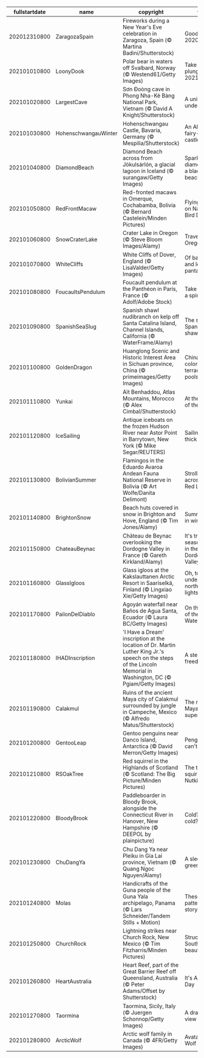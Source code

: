 |fullstartdate|name|copyright|title|image|
|--|--|--|--|--|
202012310800|ZaragozaSpain|Fireworks during a New Year's Eve celebration in Zaragoza, Spain (© Martina Badini/Shutterstock)|Goodbye, 2020!|![](/en-US/2021/01/202012310800ZaragozaSpain.jpg)|
202101010800|LoonyDook|Polar bear in waters off Svalbard, Norway (© Westend61/Getty Images)|Take the plunge into 2021|![](/en-US/2021/01/202101010800LoonyDook.jpg)|
202101020800|LargestCave|Sơn Đoòng cave in Phong Nha-Kẻ Bàng National Park, Vietnam (© David A Knight/Shutterstock)|A universe underground|![](/en-US/2021/01/202101020800LargestCave.jpg)|
202101030800|HohenschwangauWinter|Hohenschwangau Castle, Bavaria, Germany (© Mespilia/Shutterstock)|An Alpine fairy-tale castle|![](/en-US/2021/01/202101030800HohenschwangauWinter.jpg)|
202101040800|DiamondBeach|Diamond Beach across from Jökulsárlón, a glacial lagoon in Iceland (© surangaw/Getty Images)|Sparkling ice diamonds on a black sandy beach|![](/en-US/2021/01/202101040800DiamondBeach.jpg)|
202101050800|RedFrontMacaw|Red-fronted macaws in Omerque, Cochabamba, Bolivia (© Bernard Castelein/Minden Pictures)|Flying high on National Bird Day|![](/en-US/2021/01/202101050800RedFrontMacaw.jpg)|
202101060800|SnowCraterLake|Crater Lake in Oregon (© Steve Bloom Images/Alamy)|Travels to the Oregon deep|![](/en-US/2021/01/202101060800SnowCraterLake.jpg)|
202101070800|WhiteCliffs|White Cliffs of Dover, England (© LisaValder/Getty Images)|Of balloons and lost pantaloons|![](/en-US/2021/01/202101070800WhiteCliffs.jpg)|
202101080800|FoucaultsPendulum|Foucault pendulum at the Panthéon in Paris, France (© Adolf/Adobe Stock)|Take this for a spin...|![](/en-US/2021/01/202101080800FoucaultsPendulum.jpg)|
202101090800|SpanishSeaSlug|Spanish shawl nudibranch on kelp off Santa Catalina Island, Channel Islands, California (© WaterFrame/Alamy)|The stylish Spanish shawl|![](/en-US/2021/01/202101090800SpanishSeaSlug.jpg)|
202101100800|GoldenDragon|Huanglong Scenic and Historic Interest Area in Sichuan province, China (© primeimages/Getty Images)|China's colorful terraced pools|![](/en-US/2021/01/202101100800GoldenDragon.jpg)|
202101110800|Yunkai|Aït Benhaddou, Atlas Mountains, Morocco (© Alex Cimbal/Shutterstock)|At the gates of the 'ksar'|![](/en-US/2021/01/202101110800Yunkai.jpg)|
202101120800|IceSailing|Antique iceboats on the frozen Hudson River near Astor Point in Barrytown, New York (© Mike Segar/REUTERS)|Sailing on thick ice|![](/en-US/2021/01/202101120800IceSailing.jpg)|
202101130800|BolivianSummer|Flamingos in the Eduardo Avaroa Andean Fauna National Reserve in Bolivia (© Art Wolfe/Danita Delimont)|Strolling across the Red Lagoon|![](/en-US/2021/01/202101130800BolivianSummer.jpg)|
202101140800|BrightonSnow|Beach huts covered in snow in Brighton and Hove, England (© Tim Jones/Alamy)|Summer huts in winter|![](/en-US/2021/01/202101140800BrightonSnow.jpg)|
202101150800|ChateauBeynac|Château de Beynac overlooking the Dordogne Valley in France (© Gareth Kirkland/Alamy)|It's truffle season here in the Dordogne Valley|![](/en-US/2021/01/202101150800ChateauBeynac.jpg)|
202101160800|GlassIgloos|Glass igloos at the Kakslauttanen Arctic Resort in Saariselkä, Finland (© Lingxiao Xie/Getty Images)|Oh, to sleep under the northern lights|![](/en-US/2021/01/202101160800GlassIgloos.jpg)|
202101170800|PailonDelDiablo|Agoyán waterfall near Baños de Agua Santa, Ecuador (© Laura BC/Getty Images)|On the Route of the Waterfalls|![](/en-US/2021/01/202101170800PailonDelDiablo.jpg)|
202101180800|IHADInscription|'I Have a Dream' inscription at the location of Dr. Martin Luther King Jr.'s speech on the steps of the Lincoln Memorial in Washington, DC (© Pgiam/Getty Images)|A step toward freedom|![](/en-US/2021/01/202101180800IHADInscription.jpg)|
202101190800|Calakmul|Ruins of the ancient Maya city of Calakmul surrounded by jungle in Campeche, Mexico (© Alfredo Matus/Shutterstock)|The ruins of a Maya superpower|![](/en-US/2021/01/202101190800Calakmul.jpg)|
202101200800|GentooLeap|Gentoo penguins near Danco Island, Antarctica (© David Merron/Getty Images)|Penguins can't fly!|![](/en-US/2021/01/202101200800GentooLeap.jpg)|
202101210800|RSOakTree|Red squirrel in the Highlands of Scotland (© Scotland: The Big Picture/Minden Pictures)|The tale of squirrels like Nutkin|![](/en-US/2021/01/202101210800RSOakTree.jpg)|
202101220800|BloodyBrook|Paddleboarder in Bloody Brook, alongside the Connecticut River in Hanover, New Hampshire (© DEEPOL by plainpicture)|Cold? What cold?|![](/en-US/2021/01/202101220800BloodyBrook.jpg)|
202101230800|ChuDangYa|Chu Dang Ya near Pleiku in Gia Lai province, Vietnam (© Quang Ngoc Nguyen/Alamy)|A sleeping green giant|![](/en-US/2021/01/202101230800ChuDangYa.jpg)|
202101240800|Molas|Handicrafts of the Guna people of the Guna Yala archipelago, Panama (© Lars Schneider/Tandem Stills + Motion)|These patterns tell a story|![](/en-US/2021/01/202101240800Molas.jpg)|
202101250800|ChurchRock|Lightning strikes near Church Rock, New Mexico (© Tim Fitzharris/Minden Pictures)|Struck by Southwestern beauty|![](/en-US/2021/01/202101250800ChurchRock.jpg)|
202101260800|HeartAustralia|Heart Reef, part of the Great Barrier Reef off Queensland, Australia (© Peter Adams/Offset by Shutterstock)|It's Australia Day|![](/en-US/2021/01/202101260800HeartAustralia.jpg)|
202101270800|Taormina|Taormina, Sicily, Italy (© Juergen Schonnop/Getty Images)|A dramatic view of Sicily|![](/en-US/2021/01/202101270800Taormina.jpg)|
202101280800|ArcticWolf|Arctic wolf family in Canada (© 4FR/Getty Images)|Avatars of the Wolf Moon|![](/en-US/2021/01/202101280800ArcticWolf.jpg)|
